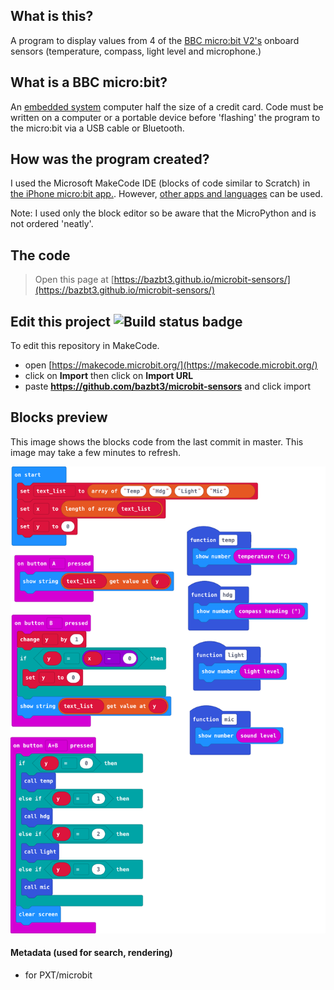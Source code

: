 ## What is this?

A program to display values from 4 of the [BBC micro:bit V2's](https://microbit.org) onboard sensors (temperature, compass, light level and microphone.)

## What is a BBC micro:bit?

An [embedded system](https://en.wikipedia.org/wiki/Embedded_system) computer half the size of a credit card.  Code must be written on a computer or a portable device before 'flashing' the program to the micro:bit via a USB cable or Bluetooth.

## How was the program created?

I used the Microsoft MakeCode IDE (blocks of code similar to Scratch) in [the iPhone micro:bit app.](https://apps.apple.com/gb/app/micro-bit/id1092687276).  However, [other apps and languages](https://microbit.org/code/) can be used.

Note: I used only the block editor so be aware that the MicroPython and is not ordered 'neatly'.

## The code

> Open this page at [https://bazbt3.github.io/microbit-sensors/](https://bazbt3.github.io/microbit-sensors/)

## Edit this project ![Build status badge](https://github.com/bazbt3/microbit-sensors/workflows/MakeCode/badge.svg)

To edit this repository in MakeCode.

* open [https://makecode.microbit.org/](https://makecode.microbit.org/)
* click on **Import** then click on **Import URL**
* paste **https://github.com/bazbt3/microbit-sensors** and click import

## Blocks preview

This image shows the blocks code from the last commit in master.
This image may take a few minutes to refresh.

![A rendered view of the blocks](https://github.com/bazbt3/microbit-sensors/raw/master/.github/makecode/blocks.png)

#### Metadata (used for search, rendering)

* for PXT/microbit
<script src="https://makecode.com/gh-pages-embed.js"></script><script>makeCodeRender("{{ site.makecode.home_url }}", "{{ site.github.owner_name }}/{{ site.github.repository_name }}");</script>
